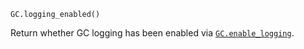 ```
GC.logging_enabled()
```

Return whether GC logging has been enabled via [`GC.enable_logging`](@ref).
